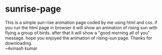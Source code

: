 # sunrise-page
This is a simple sun-rise animation page coded by me using html and css.
if  you run the html page in browser it will show an animation of rising sun with flying a group of birds.
after that it will show a "good morning all of you" message.
hope you enjoyed the animation of rising-sun page.
                       Thanks for downloading.  
                            ~Avinash kumar


















